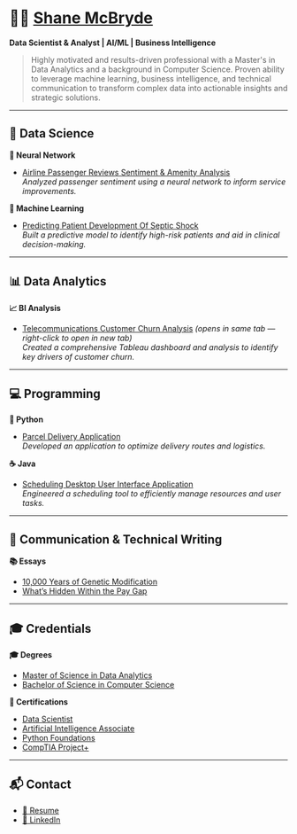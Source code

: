 # 👨‍💻 [Shane McBryde](https://github.com/shanemcbryde)  
**Data Scientist & Analyst | AI/ML | Business Intelligence**

> Highly motivated and results-driven professional with a Master's in Data Analytics and a background in Computer Science. Proven ability to leverage machine learning, business intelligence, and technical communication to transform complex data into actionable insights and strategic solutions.

---

## 🧠 Data Science

**🔬 Neural Network**  
- [Airline Passenger Reviews Sentiment & Amenity Analysis](https://github.com/shanemcbryde/sentiment)  
  *Analyzed passenger sentiment using a neural network to inform service improvements.*

**🧪 Machine Learning**  
- [Predicting Patient Development Of Septic Shock](https://github.com/shanemcbryde/sepsisprediction)  
  *Built a predictive model to identify high-risk patients and aid in clinical decision-making.*

---

## 📊 Data Analytics

**📈 BI Analysis**  
- [Telecommunications Customer Churn Analysis](https://public.tableau.com/app/profile/shane.mcbryde/viz/D210-RepresentationandReporting_17107923311500/PerformanceAssessment) *(opens in same tab — right-click to open in new tab)*  
  *Created a comprehensive Tableau dashboard and analysis to identify key drivers of customer churn.*

---

## 💻 Programming

**🐍 Python**  
- [Parcel Delivery Application](https://github.com/shanemcbryde/parcelservice.git)  
  *Developed an application to optimize delivery routes and logistics.*

**☕ Java**  
- [Scheduling Desktop User Interface Application](https://github.com/shanemcbryde/schedulingsystem.git)  
  *Engineered a scheduling tool to efficiently manage resources and user tasks.*

---

## 📝 Communication & Technical Writing

**📚 Essays**  
- [10,000 Years of Genetic Modification](https://github.com/shanemcbryde/composition/blob/main/10%2C000%20Years%20of%20Genetic%20Modification.pdf)  
- [What’s Hidden Within the Pay Gap](https://github.com/shanemcbryde/composition/blob/main/What%E2%80%99s%20Hidden%20Within%20the%20Pay%20Gap.pdf)

---

## 🎓 Credentials

**🎓 Degrees**  
- [Master of Science in Data Analytics](https://github.com/shanemcbryde/shanemcbryde/blob/main/Certifications/MS%20Data%20Analytics.pdf)  
- [Bachelor of Science in Computer Science](https://github.com/shanemcbryde/shanemcbryde/blob/main/Certifications/BS%20Computer%20Science.pdf)

**📜 Certifications**  
- [Data Scientist](https://github.com/shanemcbryde/shanemcbryde/blob/8c341e5effb786685c06dd8b67f452e4a3e48b70/Certifications/AI%20Academy/AI%20Academy%20Data%20Scientist%20Completion%20Certificate%20Spring%202022.pdf)  
- [Artificial Intelligence Associate](https://github.com/shanemcbryde/shanemcbryde/blob/8c341e5effb786685c06dd8b67f452e4a3e48b70/Certifications/AI%20Academy/AI%20Academy%20AI%20Associate%20Completion%20Certificate%20Fall%202022.pdf)  
- [Python Foundations](https://github.com/shanemcbryde/shanemcbryde/blob/main/Certifications/AI%20Academy/AI%20Academy%20Certificate%20of%20Completion%20-%20Foundations%20Course.pdf)  
- [CompTIA Project+](https://github.com/shanemcbryde/shanemcbryde/blob/8c341e5effb786685c06dd8b67f452e4a3e48b70/Certifications/Comptia/CompTIA%20Project+%20certificate.pdf)

---

## 📬 Contact

- [📄 Resume](https://github.com/shanemcbryde/shanemcbryde/blob/main/Shane%20McBryde%20-%20resume.pdf)  
- [🔗 LinkedIn](https://www.linkedin.com/in/shanekmcbryde/)
